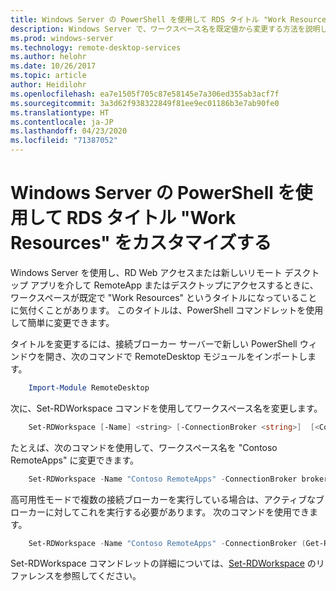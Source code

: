 ```yaml
---
title: Windows Server の PowerShell を使用して RDS タイトル "Work Resources" をカスタマイズする
description: Windows Server で、ワークスペース名を既定値から変更する方法を説明します。
ms.prod: windows-server
ms.technology: remote-desktop-services
ms.author: helohr
ms.date: 10/26/2017
ms.topic: article
author: Heidilohr
ms.openlocfilehash: ea7e1505f705c87e58145e7a306ed355ab3acf7f
ms.sourcegitcommit: 3a3d62f938322849f81ee9ec01186b3e7ab90fe0
ms.translationtype: HT
ms.contentlocale: ja-JP
ms.lasthandoff: 04/23/2020
ms.locfileid: "71387052"
---
```

# <a name="customize-the-rds-title-work-resources-using-powershell-on-windows-server"></a>Windows Server の PowerShell を使用して RDS タイトル "Work Resources" をカスタマイズする

Windows Server を使用し、RD Web アクセスまたは新しいリモート デスクトップ アプリを介して RemoteApp またはデスクトップにアクセスするときに、ワークスペースが既定で "Work Resources" というタイトルになっていることに気付くことがあります。  このタイトルは、PowerShell コマンドレットを使用して簡単に変更できます。

タイトルを変更するには、接続ブローカー サーバーで新しい PowerShell ウィンドウを開き、次のコマンドで RemoteDesktop モジュールをインポートします。

```powershell
    Import-Module RemoteDesktop
```

次に、Set-RDWorkspace コマンドを使用してワークスペース名を変更します。

```powershell
    Set-RDWorkspace [-Name] <string> [-ConnectionBroker <string>]  [<CommonParameters>]
```   

たとえば、次のコマンドを使用して、ワークスペース名を "Contoso RemoteApps" に変更できます。

```powershell
    Set-RDWorkspace -Name "Contoso RemoteApps" -ConnectionBroker broker01.contoso.com
```

高可用性モードで複数の接続ブローカーを実行している場合は、アクティブなブローカーに対してこれを実行する必要があります。 次のコマンドを使用できます。

```powershell
    Set-RDWorkspace -Name "Contoso RemoteApps" -ConnectionBroker (Get-RDConnectionBrokerHighAvailability).ActiveManagementServer
```

Set-RDWorkspace コマンドレットの詳細については、[Set-RDWorkspace](https://docs.microsoft.com/powershell/module/remotedesktop/set-rdworkspace?view=win10-ps) のリファレンスを参照してください。